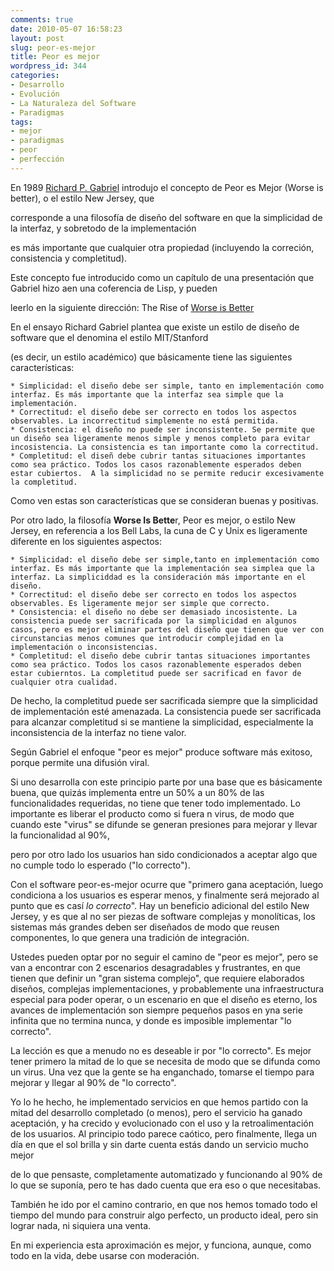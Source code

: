 ```yaml
---
comments: true
date: 2010-05-07 16:58:23
layout: post
slug: peor-es-mejor
title: Peor es mejor
wordpress_id: 344
categories:
- Desarrollo
- Evolución
- La Naturaleza del Software
- Paradigmas
tags:
- mejor
- paradigmas
- peor
- perfección
---
```


En 1989 [Richard P. Gabriel](http://dreamsongs.com/) introdujo el concepto de Peor es Mejor (Worse is better), o el estilo New Jersey, que  

corresponde a una filosofía de diseño del software en que la simplicidad de la interfaz, y sobretodo de la implementación  

es más importante que cualquier otra propiedad (incluyendo la correción, consistencia y completitud).




Este concepto fue introducido como un capítulo de una presentación que Gabriel hizo aen una coferencia de Lisp, y pueden  

leerlo en la siguiente dirección: The Rise of [Worse is Better](http://www.jwz.org/doc/worse-is-better.html)




En el ensayo Richard Gabriel plantea que existe un estilo de diseño de software que el denomina el estilo MIT/Stanford   

(es decir, un estilo académico) que básicamente tiene las siguientes características:






    * Simplicidad: el diseño debe ser simple, tanto en implementación como interfaz. Es más importante que la interfaz sea simple que la implementación.
    * Correctitud: el diseño debe ser correcto en todos los aspectos observables. La incorrectitud simplemente no está permitida.
    * Consistencia: el diseño no puede ser inconsistente. Se permite que un diseño sea ligeramente menos simple y menos completo para evitar incosistencia. La consistencia es tan importante como la correctitud.
    * Completitud: el diseñ debe cubrir tantas situaciones importantes como sea práctico. Todos los casos razonablemente esperados deben estar cubiertos.  A la simplicidad no se permite reducir excesivamente la completitud.




Como ven estas son características que se consideran buenas y positivas. 




Por otro lado, la filosofía **Worse Is Bette**r, Peor es mejor, o estilo New Jersey, en referencia a los Bell Labs, la cuna de C y Unix es ligeramente diferente en los siguientes aspectos:






    * Simplicidad: el diseño debe ser simple,tanto en implementación como interfaz. Es más importante que la implementación sea simplea que la interfaz. La simpliciddad es la consideración más importante en el diseño.
    * Correctitud: el diseño debe ser correcto en todos los aspectos observables. Es ligeramente mejor ser simple que correcto.
    * Consistencia: el diseño no debe ser demasiado incosistente. La consistencia puede ser sacrificada por la simplicidad en algunos casos, pero es mejor eliminar partes del diseño que tienen que ver con circunstancias menos comunes que introducir complejidad en la implementación o inconsistencias.
    * Completitud: el diseño debe cubrir tantas situaciones importantes como sea práctico. Todos los casos razonablemente esperados deben estar cubierntos. La completitud puede ser sacrificad en favor de cualquier otra cualidad.  

De hecho, la completitud puede ser sacrificada siempre que la simplicidad de implementación esté amenazada. La consistencia puede ser sacrificada para alcanzar completitud si se mantiene la simplicidad, especialmente la inconsistencia de la interfaz no tiene valor.




Según Gabriel el enfoque "peor es mejor" produce software más exitoso, porque permite una difusión viral.

Si uno desarrolla con este principio parte por una base que es básicamente buena, que quizás implementa entre un 50% a un 80% de las funcionalidades requeridas, no tiene que tener todo implementado. Lo importante es liberar el producto como si fuera n virus, de modo que cuando este "virus" se difunde se generan presiones para mejorar y llevar la funcionalidad al 90%,  

pero por otro lado los usuarios han sido condicionados a aceptar algo que no cumple todo lo esperado ("lo correcto").


Con el software peor-es-mejor ocurre que "primero gana aceptación, luego condiciona a los usuarios es esperar menos, y finalmente será mejorado al punto que es casí _lo correcto_". Hay un beneficio adicional del estilo New Jersey, y es que al no ser piezas de software complejas y monolíticas, los sistemas más grandes deben ser diseñados de modo que reusen componentes, lo que genera una tradición de integración.




Ustedes pueden optar por no seguir el camino de "peor es mejor", pero se van a encontrar con 2 escenarios desagradables y frustrantes, en que tienen que definir un "gran sistema complejo", que requiere elaborados diseños, complejas implementaciones, y probablemente una infraestructura especial para poder operar, o un escenario en que el diseño es eterno, los avances de implementación son siempre pequeños pasos en yna serie infinita que no termina nunca, y donde es imposible implementar "lo correcto".




La lección es que a menudo no es deseable ir por "lo correcto". Es mejor tener primero la mitad de lo que se necesita de modo que se difunda como un virus. Una vez que la gente se ha enganchado, tomarse el tiempo para mejorar y llegar al 90% de "lo correcto".




Yo lo he hecho, he implementado servicios en que hemos partido con la mitad del desarrollo completado (o menos), pero el servicio ha ganado aceptación, y ha crecido y evolucionado con el uso y la retroalimentación de los usuarios. Al principio todo parece caótico, pero finalmente, llega un día en que el sol brilla y sin darte cuenta estás dando un servicio mucho mejor  

de lo que pensaste, completamente automatizado y funcionando al 90% de lo que se suponía, pero te has dado cuenta que era eso o que necesitabas.

También he ido por el camino contrario, en que nos hemos tomado todo el tiempo del mundo para construir algo perfecto, un producto ideal, pero sin lograr nada, ni siquiera una venta.




En mi experiencia esta aproximación es mejor, y funciona, aunque, como todo en la vida, debe usarse con moderación.

  




